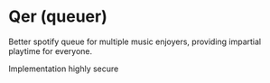 # Qer (queuer)

Better spotify queue for multiple music enjoyers, providing impartial playtime for everyone.

Implementation highly secure